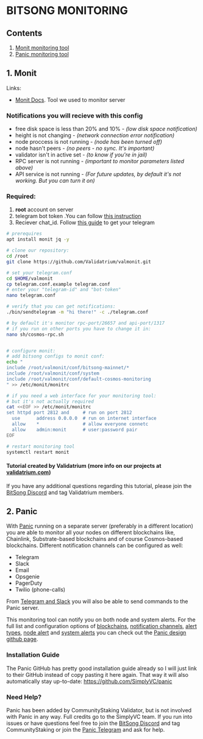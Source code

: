 # BITSONG MONITORING

## Contents
1. [Monit monitoring tool](#1-monit)
2. [Panic monitoring tool](#2-panic)

## 1. Monit

Links: 
- [Monit Docs](https://mmonit.com/monit/documentation/monit.html). Tool we used to monitor server 

### Notifications you will recieve with this config
-   free disk space is less than 20% and 10% - _(low disk space notification)_
-   height is not changing - _(network connection error notification)_
-   node proccess is not running - _(node has been turned off)_
-   node hasn't peers - _(no peers - no sync. It's important)_
-   validator isn't in active set - _(to know if you're in jail)_
-   RPC server is not running - _(important to monitor parameters listed above)_
-   API service is not running - _(For future updates, by default it's not working. But you can turn it on)_

### Required:
1. **root** account on server
2. telegram bot token .You can follow [this instruction](https://marketplace.creatio.com/sites/marketplace/files/app-guide/Instructions._Telegram_bot_1.pdf)
3. Reciever chat_id. Follow [this guide](https://www.wikihow.com/Know-Chat-ID-on-Telegram-on-Android#:~:text=Locate%20%22Chat.%22%20It's%20about,Last%20Name%2C%20and%20your%20Username.&text=Note%20the%20number%20next%20to,is%20your%20personal%20Chat%20ID) to get your telegram 

```bash
# prerequires
apt install monit jq -y

# clone our repository: 
cd /root
git clone https://github.com/Validatrium/valmonit.git

# set your telegram.conf
cd $HOME/valmonit
cp telegram.conf.example telegram.conf
# enter your "telegram-id" and "bot-token"
nano telegram.conf

# verify that you can get notifications: 
./bin/sendtelegram -m "hi there!" -c ./telegram.conf

# by default it's monitor rpc-port/26657 and api-port/1317
# if you run on other ports you have to change it in: 
nano sh/cosmos-rpc.sh


# configure monit: 
# add bitsong configs to monit conf: 
echo "
include /root/valmonit/conf/bitsong-mainnet/*
include /root/valmonit/conf/system
include /root/valmonit/conf/default-cosmos-monitoring
" >> /etc/monit/monitrc

# if you need a web interface for your monitoring tool:
# but it's not actually required
cat <<EOF >> /etc/monit/monitrc
set httpd port 2812 and     # run on port 2812
  use      address 0.0.0.0  # run on internet interface 
  allow    * 		  	    # allow everyone connetc
  allow    admin:monit 	    # user:password pair
EOF

# restart monitoring tool 
systemctl restart monit
```

#### Tutorial created by Validatrium (more info on our projects at [validatrium.com](http://validatrium.com))

If you have any additional questions regarding this tutorial, please join the [BitSong Discord](https://discord.gg/AErfstSw) and tag Validatrium members.

## 2. Panic

With [Panic](https://github.com/SimplyVC/panic "Panic") running on a separate server (preferably in a different location) you are able to monitor all your nodes on different blockchains like, Chainlink, Substrate-based blockchains and of course Cosmos-based blockchains. Different notification channels can be configured as well:

- Telegram
- Slack
- Email
- Opsgenie
- PagerDuty
- Twilio (phone-calls)

From [Telegram and Slack](https://github.com/SimplyVC/panic/blob/master/docs/DESIGN_AND_FEATURES.md#telegram-and-slack-commands "Telegram and Slack") you will also be able to send commands to the Panic server.

This monitoring tool can notify you on both node and system alerts. For the full list and configuration options of [blockchains](https://github.com/SimplyVC/panic/blob/master/docs/DESIGN_AND_FEATURES.md#high-level-design "blockchains"), [notification channels](https://github.com/SimplyVC/panic/blob/master/docs/DESIGN_AND_FEATURES.md#alerting-channels "notification channels"), [alert types](https://github.com/SimplyVC/panic/blob/master/docs/DESIGN_AND_FEATURES.md#alert-types "alert types"), [node alert](https://github.com/SimplyVC/panic/blob/master/docs/DESIGN_AND_FEATURES.md#list-of-alerts "node alert") and [system alerts](https://github.com/SimplyVC/panic/blob/master/docs/DESIGN_AND_FEATURES.md#system-alerts "system alerts") you can check out the [Panic design github page](https://github.com/SimplyVC/panic/blob/master/docs/DESIGN_AND_FEATURES.md "Panic design GitHub page").

### Installation Guide
The Panic GitHub has pretty good installation guide already so I will just link to their GitHub instead of copy pasting it here again. That way it will also automatically stay up-to-date: https://github.com/SimplyVC/panic

### Need Help?
Panic has been added by CommunityStaking Validator, but is not involved with Panic in any way. Full credits go to the SimplyVC team. If you run into issues or have questions feel free to join the [BitSong Discord](https://discord.gg/SDHtyJNNEN "BitSong Discord") and tag CommunityStaking or join the [Panic Telegram](https://t.me/SimplyVC "Panic Telegram") and ask for help.
